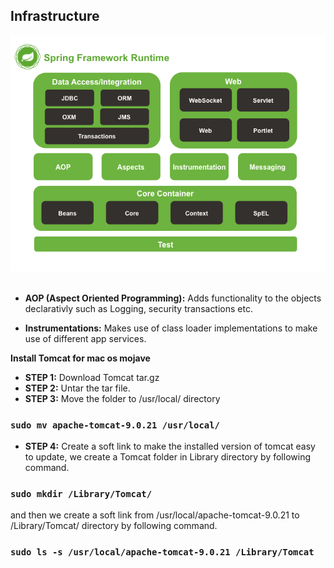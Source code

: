 ## Infrastructure


![Spring Architecture](./images/spring-modules.png)<br/><br/>
* **AOP (Aspect Oriented Programming):** Adds functionality to the objects declarativly such as Logging, security transactions etc. 

* **Instrumentations:** Makes use of class loader implementations to make use of different app services.

**Install Tomcat for mac os mojave**
* **STEP 1:** Download Tomcat tar.gz 
* **STEP 2:** Untar the tar file. 
* **STEP 3:** Move the folder to /usr/local/ directory 
### `sudo mv apache-tomcat-9.0.21 /usr/local/`
* **STEP 4:** Create a soft link to make the installed version of tomcat easy to update, we create a Tomcat folder in Library directory by following command. 
### `sudo mkdir /Library/Tomcat/`
and then we create a soft link from /usr/local/apache-tomcat-9.0.21 to /Library/Tomcat/ directory by following command. 
### `sudo ls -s /usr/local/apache-tomcat-9.0.21 /Library/Tomcat`
